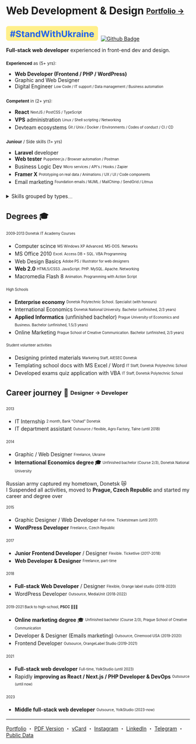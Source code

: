 # Web Development & Design <sub><sup>[Portfolio →](http://andriilive.github.io)</sub></sup>

[![StandWithUkraine](https://raw.githubusercontent.com/vshymanskyy/StandWithUkraine/main/badges/StandWithUkraine.svg)](https://github.com/vshymanskyy/StandWithUkraine)&nbsp;
[![Github Badge](https://img.shields.io/github/followers/digitalandyeu?label=@digitalandyeu&style=social)](https://www.github.com/digitalandyeu)

**Full-stack web developer** experienced in front-end dev and design. 

<sub>**Experienced** as (5+ yrs):</sub>

- **Web Developer (Frontend / PHP / WordPress)**
- Graphic and Web Designer
- Digital Engineer <sub><sup>Low Code / IT support / Data management / Business automation</sup></sub> 

<sub>**Competent** in (2+ yrs):</sub>

- **React** <sub><sup>NextJS / PostCSS / TypeScript</sup></sub>
- **VPS** administration <sub><sup>Linux / Shell scripting / Networking</sup></sub>
- Devteam ecosystems <sub><sup>Git / Unix / Docker / Environments / Codes of conduct / CI / CD</sup></sub>

<sub>**Juniour** / Side skills (1+ yrs)</sub>

- **Laravel** developer
- **Web tester** <sub><sup>Puppeteer.js / Browser automation / Postman</sup></sub>
- Business Logic Dev <sub><sup>Micro services / API's / Hooks / Zapier</sup></sub>
- **Framer X** <sub><sup>Prototyping on real data / Animations / UX / UI / Code components</sup></sub>
- Email marketing <sub><sup>Foundation emails / MJML / MailChimp / SendGrid / Litmus</sup></sub>

<details>
<summary>Skills grouped by types𓈓</summary>

## Information Technology 👷

- Computer science
- Unix / VPS administration
- Git
- Web 2.0
- Cloud development (GitHub Codespaces / GitPod)
- JetBrains ecosystem
- GitHub ecosystem

---

### Frontend Developer

- HTML5 / CSS3
- JavaScript (ES6+ / TypeScript / NPM)
- Functional Programming
- SEO
- WebStorm (JB ecosystem)
- Animations (**GSAP** / **Framer Motion**)

#### Styling 

- Dialects: CSS, SASS, PostCSS, CSS-in-JS (Style Components / Emotion)
- Frameworks: Bootstrap, Foundation, TailwindCSS
- BEM

**Templating Syntaxes:** Twig, Blade, HandleBears

**Frameworks**: Next, Astro, Gatsby, Nuxt

**Builders**: Webpack, Gulp, Bud, Parcel

---

#### Email Marketing

- Maizzle Framework
- MJML Framework
- Foundation Emails Framework
- Booletproof HTML: MS Outlook, Apple, Gmail
- Debugging and testing <sub><sup>Raw, Litmus, MailTrap</sup></sub>
- Business email setup: MX, DKIM, Antispam, Provider <sub><sup>Google, Apple, VK, Ya, </sup></sub>
- Marketing tools: MailChimp, SendGrid, MailGun, Klavyio

---

### Backend Developer <sub><sup>(Full-stack)</sup></sub>

- MVC
- OOP
- Node.js
- PHP
- Relational DB (SQL / MySQL8 / MariaDB / SQLite / Supabase)
- RESTful APIs (Development with Laravel / Documenting / Postman)
- Macromedia Flash 8

#### WordPress

- Administration
- WP-CLI
- Templating (PHP / Twig / Blade)
- Plugins development
- Roots ecosystem (Bedrock / Trellis / Bud)
- Maintenance (Deployments / Backups / Security Checks)
- Servers (OpenLiteSpeed / Ngix / Apache)
- ACF
- WooCommerce

---

### DevOps:

- Virtualization (Docker)
- Networking
- GitHub Actions
- Dev environments
- Shell Scripting
- Cron

---

### IT Systems Administration

- MS Office <sub><sup>(VBA, Excel, Word, Outlook)</sup></sub>
- MS Windows Advanced <sub><sup>(Windows XP, MS-DOS)</sup></sub>
- Unix Servers Management (Linux / CentOS)

---

### Tester:

- Browser automation (Puppeteer.js / Selenium)
- Browser DevTools
- API testing (Postman)
- Shell scripting

## Designer 🎨

- UX / UI
- Responsive Design
- Adaptive Design
- Atomic design
- Prototyping
- Style Systems
- Mobile-first design

### Design tools:

- Figma
- Framer
- Adobe PS
- Adobe AI
- Sketch App

</details>

## Degrees 🎓

<sub><sup>2009-2013 Donetsk IT Academy Courses</sup></sub>

- Computer scince <sub><sup> MS Windows XP Advanced. MS-DOS. Networks</sub></sup>
- MS Office 2010 <sub><sup>Excel. Access DB + SQL. VBA Programming</sub></sup>
- Web Design Basics <sub><sup>Adobe PS / Illustrator for web designers</sub></sup>
- **Web 2.0** <sub><sup>HTML5/CSS3. JavaScript. PHP. MySQL. Apache. Networking</sub></sup>
- Macromedia Flash 8 <sub><sup>Animation. Programming with Action Script</sub></sup>

<sub><sup>High Schools</sup></sub>

- **Enterprise economy** <sub><sup>Donetsk Polytechnic School. Specialist (with honours)</sub></sup>
- International Economics <sub><sup>Donetsk National University. Bachelor (unfinished, 2/3 years)</sup></sub>
- **Applied Informatics** (unfinished bachelor) <sub><sup>Prague University of Economics and Business. Bachelor (unfinished, 1.5/3 years)</sub></sup>
- Online Marketing <sub><sup>Prague School of Creative Communication. Bachelor (unfinished, 2/3 years)</sub></sup>

<sub><sup>Student volunteer activities</sup></sub>

- Designing printed materials <sub><sup>Marketing Staff, AIESEC Donetsk</sub></sup>
- Templating school docs with MS Excel / Word <sub><sup>IT Staff, Donetsk Polytechnic School</sub></sup>
- Developed exams quiz application with VBA <sub><sup>IT Staff, Donetsk Polytechnic School</sub></sup>

## Career journey 🚀 <sub><sup>Designer -> Developer</sub></sup>

<sub><sup>2013</sup></sub>

- IT Internship <sub><sup>2 month, Bank "Oshad" Donetsk</sub></sup>
- IT department assistant <sub><sup>Outsource / flexible, Agro Factory, Talne (until 2018)</sub></sup>

<sub><sup>2014</sup></sub>

- Graphic / Web Designer <sub><sup>Freelance, Ukraine</sub></sup>
- **International Economics degree 🎓** <sub><sup>Unfinished bachelor (Course 2/3), Donetsk National University</sup></sub>

Russian army captured my hometown, Donetsk 😿  
I Suspended all activities, moved to <b>Prague, Czech Republic</b> and started my career and degree over

<sub><sup>2015</sup></sub>

- Graphic Designer / Web Developer <sub><sup>Full-time. Ticketstream (until 2017)</sub></sup>
- **WordPress Developer** <sub><sup>Freelance, Czech Republic</sup></sub>

<sub><sup>2017</sup></sub>

- **Junior Frontend Developer** / Designer <sub><sup>Flexible. Ticketlive (2017-2018)</sub></sup>
- **Web Developer & Designer** <sub><sup>Freelance, part-time</sub></sup>

<sub><sup>2018</sup></sub>

- **Full-stack Web Developer** / Designer <sub><sup>Flexible, Orange label studio (2018-2020)</sub></sup>
- WordPress Developer <sub><sup>Outsource, MediaUnit (2018-2022)</sub></sup>

<sub><sup>2019-2021 Back to high-school, **PSCC 🧑🏻‍🏫**</sup></sub>

- **Online marketing degree** 🎓 <sub><sup>Unfinished bachelor (Course 2/3), Prague School of Creative Communication</sub></sup>
- Developer & Designer (Emails marketing) <sub><sup>Outsource, Cinemood USA (2019-2020)</sub></sup>
- Frontend Developer <sub><sup>Outsource, OrangeLabel Studio (2019-2021)</sub></sup>

<sub><sup>2021</sup></sub>

- **Full-stack web developer** <sub><sup>Full-time, YolkStudio (until 2023)</sub></sup>
- Rapidly **improving as React / Next.js / PHP Developer & DevOps** <sub><sup>Outsource (until now)</sub></sup>

<sub><sup>2023</sup></sub>

- **Middle full-stack web developer** <sub><sup>Outsource, YolkStudio (2023-now)</sub></sup>

---

[Portfolio](https://api.digitalandy.eu/me/portfolio) ・
[PDF Version](https://api.digitalandy.eu/me/cv) ・
[vCard](https://api.digitalandy.eu/me/vcard) ・
[Instagram](https://www.instagram.com/digitalandy.eu) ・
[LinkedIn](https://www.linkedin.com/in/andyivashchuk) ・
[Telegram](https://t.me/digitalandyeu) ・
[Public Data](public/)
